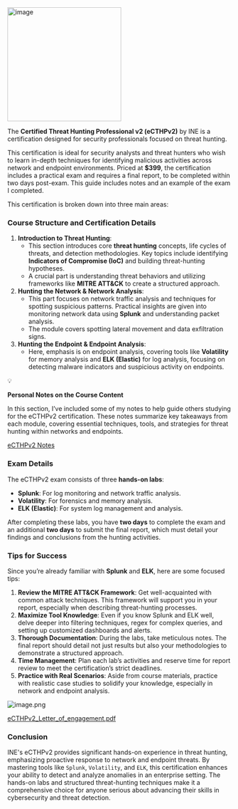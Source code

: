 <img width="256" height="256" alt="image" src="https://github.com/user-attachments/assets/737d7c0f-d4c4-4e0a-8669-05926b7c1f77" />

The **Certified Threat Hunting Professional v2 (eCTHPv2)** by INE is a certification designed for security professionals focused on threat hunting. 

This certification is ideal for security analysts and threat hunters who wish to learn in-depth techniques for identifying malicious activities across network and endpoint environments. Priced at **$399**, the certification includes a practical exam and requires a final report, to be completed within two days post-exam. 
This guide includes notes and an example of the exam I completed.

This certification is broken down into three main areas:

### Course Structure and Certification Details

1. **Introduction to Threat Hunting**:
    - This section introduces core **threat hunting** concepts, life cycles of threats, and detection methodologies. Key topics include identifying **Indicators of Compromise (IoC)** and building threat-hunting hypotheses.
    - A crucial part is understanding threat behaviors and utilizing frameworks like **MITRE ATT&CK** to create a structured approach.
2. **Hunting the Network & Network Analysis**:
    - This part focuses on network traffic analysis and techniques for spotting suspicious patterns. Practical insights are given into monitoring network data using **Splunk** and understanding packet analysis.
    - The module covers spotting lateral movement and data exfiltration signs.
3. **Hunting the Endpoint & Endpoint Analysis**:
    - Here, emphasis is on endpoint analysis, covering tools like **Volatility** for memory analysis and **ELK (Elastic)** for log analysis, focusing on detecting malware indicators and suspicious activity on endpoints.

<aside>
💡

**Personal Notes on the Course Content**

In this section, I’ve included some of my notes to help guide others studying for the eCTHPv2 certification. 
These notes summarize key takeaways from each module, covering essential techniques, tools, and strategies for threat hunting within networks and endpoints. 

[eCTHPv2 Notes](https://www.notion.so/eCTHPv2-Notes-3feb4008746f4cb6b1b37acbebbc130a?pvs=21)

</aside>

### Exam Details

The eCTHPv2 exam consists of three **hands-on labs**:

- **Splunk**: For log monitoring and network traffic analysis.
- **Volatility**: For forensics and memory analysis.
- **ELK (Elastic)**: For system log management and analysis.

After completing these labs, you have **two days** to complete the exam and an additional **two days** to submit the final report, which must detail your findings and conclusions from the hunting activities.

### Tips for Success

Since you’re already familiar with **Splunk** and **ELK**, here are some focused tips:

1. **Review the MITRE ATT&CK Framework**: Get well-acquainted with common attack techniques. This framework will support you in your report, especially when describing threat-hunting processes.
2. **Maximize Tool Knowledge**: Even if you know Splunk and ELK well, delve deeper into filtering techniques, regex for complex queries, and setting up customized dashboards and alerts.
3. **Thorough Documentation**: During the labs, take meticulous notes. The final report should detail not just results but also your methodologies to demonstrate a structured approach.
4. **Time Management**: Plan each lab’s activities and reserve time for report review to meet the certification’s strict deadlines.
5. **Practice with Real Scenarios**: Aside from course materials, practice with realistic case studies to solidify your knowledge, especially in network and endpoint analysis.

![image.png](https://prod-files-secure.s3.us-west-2.amazonaws.com/ebd839ec-c768-4dd4-861e-67c0b75b221f/bb7a7a14-dec7-4ccd-b45a-75b717677c4f/image.png)

[eCTHPv2_Letter_of_engagement.pdf](https://prod-files-secure.s3.us-west-2.amazonaws.com/ebd839ec-c768-4dd4-861e-67c0b75b221f/9b177b01-f4d6-4fd0-b290-cd344d50951e/eCTHPv2.pdf)

### Conclusion

INE's eCTHPv2 provides significant hands-on experience in threat hunting, emphasizing proactive response to network and endpoint threats. By mastering tools like `Splunk`, `Volatility`, and `ELK`, this certification enhances your ability to detect and analyze anomalies in an enterprise setting. 
The hands-on labs and structured threat-hunting techniques make it a comprehensive choice for anyone serious about advancing their skills in cybersecurity and threat detection.
